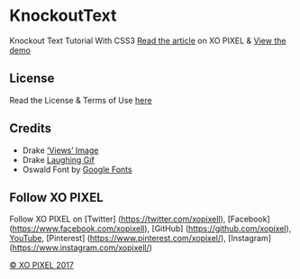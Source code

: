 # KnockoutText
Knockout Text Tutorial With CSS3
[Read the article](http://xopixel.com/responsive-knockout-text-with-css3/) on XO PIXEL
& [View the demo](http://xopixel.com/demo/Responsive%20Knockout%20Text%20With%20CSS3/)

## License
Read the License & Terms of Use [here](http://xopixel.com/terms-licensing/)

## Credits
- Drake [‘Views’ Image](http://www.stereogum.com/1874328/drakes-views-will-be-on-pandora-today/news/)
- Drake [Laughing Gif](http://aubreysgifs.tumblr.com/)
- Oswald Font by [Google Fonts](https://fonts.google.com/)

## Follow XO PIXEL
Follow XO PIXEL on [Twitter] (https://twitter.com/xopixell), [Facebook] (https://www.facebook.com/xopixell), [GitHub] (https://github.com/xopixel), [YouTube](https://www.youtube.com/user/xopixell), [Pinterest] (https://www.pinterest.com/xopixel/), [Instagram] (https://www.instagram.com/xopixell/)

[© XO PIXEL 2017](http://www.xopixel.com)
